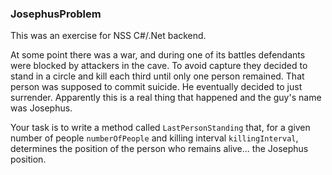 ### JosephusProblem
This was an exercise for NSS C#/.Net backend.

At some point there was a war, and during one of its battles
defendants were blocked by attackers in the cave. To avoid capture they decided to stand in a circle and kill each third until only one person remained. That person was supposed to commit suicide. He eventually decided to just surrender. Apparently this is a real thing that happened and the guy's name was Josephus.

Your task is to write a method called `LastPersonStanding` that, for a given number of people `numberOfPeople` and killing interval `killingInterval`, determines the position of the person who remains alive... the Josephus position.